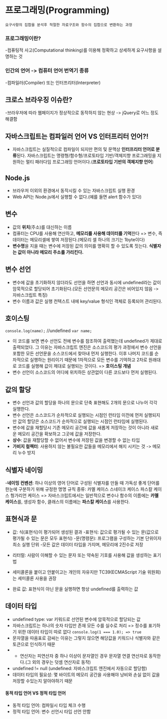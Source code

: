 # 프로그래밍(Programming)
	요구사항의 집합을 분석후 적절한 자료구조와 함수의 집합으로 변환하는 과정


### 프로그래밍이란?
-컴퓨팅적 사고(Computational thinking)를 이용해 정확하고 상세하게 요구사항을 설명하는 것

### 인간의 언어 -> 컴퓨터 언어 번역기 종류
-컴파일러(Compiler) 또는 인터프리터(Interpreter)

## 크로스 브라우징 이슈란?
-브라우저에 따라 웹페이지가 정상적으로 동작하지 않는 현상 
    -> jQuery로 어느 정도 해결함

## 자바스크립트는 컴파일러 언어 VS 인터프리터 언어?!
- 자바스크립트는 실질적으로 컴파일이 되지만 편의 및 문맥상 **인터프리터 언어로 분류**된다.
	자바스크립트는 명령형/함수형/프로토타입 기반/객체지향 프로그래밍을 지원하는 
    멀티 패러다임 프로그래밍 언어이다.(**프로토타입 기반의 객체지향 언어**)

## Node.js
- 브라우저 이외의 환경에서 동작시킬 수 있는 자바스크립트 실행 환경
- Web API는 Node.js에서 실행할 수 없다.(예를 들면 alert 함수가 있다)

## 변수
- 값의 **위치**(주소)를 대신하는 이름
- 컴퓨터는 CPU를 사용해 연산하고, **메모리를 사용해 데이터를 기억**한다 => 변수, 즉 데이터는 메모리셀에 쌓여 저장된다.(메모리 셀 하나의 크기는 1byte이다)
- **변수명**을 지을 때는 변수에 저장된 값의 의미를 명확히 할 수 있도록 짓는다.
	**식별자는 값이 아니라 메모리 주소를 가리킨다.**

## 변수 선언
- 변수에 값을 초기화하지 않더라도 선언을 하면 선언과 동시에 undefined라는 값이 암묵적으로 할당되어 초기화된다.(모든 선언문의 메모리 공간은 비어있지 않음 -> 자바스크립트 특징)
- 변수 이름과 값은 실행 컨텍스트 내에 key/value 형식인 객체로 등록되어 관리된다.

## 호이스팅
`console.log(name);` //undefined
`var name;`
- 이 코드를 보면 변수 선언도 전에 변수를 참조하여 출력했는데 undefined가 제대로 출력되었다. 
그 이유는 자바스크립트 엔진은 소스코드의 평가 과정에서 변수 선언을 포함한 모든 선언문을 소스코드에서 찾아내 먼저 실행한다. 이후 나머지 코드를 순차적으로 실행하는 원리이기 때문에 1차적으로 모든 변수를 기억하고 2차로 원래대로 코드를 실행해 값이 제대로 실행되는 것이다. => **호이스팅 개념**
- 변수 선언이 소스코드의 어디에 위치하든 상관없이 다른 코드보다 먼저 실행된다.

## 값의 할당
- 변수 선언과 값의 할당을 하나의 문으로 단축 표현해도 2개의 문으로 나누어 각각 실행한다.
- 변수 선언은 소스코드가 순차적으로 실행되는 시점인 런타임 이전에 먼저 실행되지만 값의 할당은 소스코드가 순차적으로 실행되는 시점인 런타임에 실행된다.
- 변수에 값을 재할당시 기존 메모리 공간에 값을 새롭게 저장하는 것이 아니라 새로운 메모리 공간을 확보하고 그곳에 값을 저장한다.
- **상수**: 값을 재할당할 수 없어서 변수에 저장된 값을 변경할 수 없는 타입
- **가비지 컬렉터**: 사용하지 않는 불필요한 값들을 메모리에서 해지 시키는 것 -> 메모리 누수 방지

## 식별자 네이밍
-**네이밍 컨벤션**: 하나 이상의 영어 단어로 구성된 식별자를 만들 때 가독성 좋게 단어를 한눈에 구분하기 위해 규정한 명명 규칙
	종류:
		카멜 케이스
		스네이크 케이스
		파스칼 케이스
		헝가리언 케이스
=> 자바스크립트에서는 일반적으로 변수나 함수의 이름에는 **카멜 케이스**를, 생성자 함수, 클래스의 이름에는 **파스칼 케이스**를 사용한다.

## 표현식과 문
- 값: 식(표현식)이 평가되어 생성된 결과
	-표현식: 값으로 평가될 수 있는 문(값으로 평가될 수 있는 문은 모두 표현식)
	-문(명령문): 프로그램을 구성하는 기본 단위이자 최소 실행 단위
	-모든 값은 데이터 타입을 가지며, 메모리에 2진수로 저장

- 리터럴: 사람이 이해할 수 있는 문자 또는 약속된 기호를 사용해 값을 생성하는 표기법

- 세미콜론을 붙이고 안붙이고는 개인의 자유지만 TC39(ECMAScript 기술 위원회)는 세미콜론 사용을 권장

- 완료 값: 표현식이 아닌 문을 실행하면 항상 undefined를 출력하는 값

## 데이터 타입
- undefined type: var 키워드로 선언된 변수에 암묵적으로 할당되는 값
- 자바스크립트는 하나의 숫자 타입만 존재
	모든 수를 실수로 처리 => 정수를 표기하기 위한 데이터 타입이 따로 없다
		`console.log(1 === 1.0); => true`
- 문자열을 따옴표로 감싸는 이유는 그렇지 않으면 해당값을 키워드나 식별자와 같은 토큰으로 인식하기 때문
- + 연산자는 피연산자 중 하나 이상이 문자열인 경우 문자열 연결 연산자로 동작한다.(그 외의 경우는 덧셈 연산자로 동작)
- undefined != null (undefined: 자바스크립트 엔진에서 자동으로 할당함)
- 데이터 타입의 필요성: 몇 바이트의 메모리 공간을 사용해야 낭비와 손실 없이 값을 저장할 수있는지 알아야하기 때문

#### 동적 타입 언어 VS 정적 타입 언어
- 동적 타입 언어: 컴파일시 타입 체크 수행
- 정적 타입 언어: 변수 선언시 타입 선언 안함
